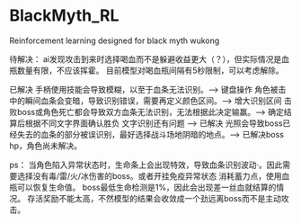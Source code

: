 # BlackMyth_RL
Reinforcement learning designed for black myth wukong



待解决：
ai发现攻击到来时选择喝血而不是躲避收益更大（？），但实际情况是血瓶数量有限，不应该挥霍。
目前模型对喝血瓶间隔有5秒限制，可以考虑解除。

已解决
手柄使用技能会导致模糊，以至于血条无法识别。--> 键盘操作
角色被击中的瞬间血条会变暗，导致识别错误，需要再定义颜色区间。--> 增大识别区间
击败boss或角色死亡都会导致双方血条无法识别，无法根据此决定输赢。--> 确定结算后根据不同文字界面确认胜负
文字识别还有问题 --> 已解决
光照会导致boss已经失去的血条的部分被误识别，最好选择战斗场地阴暗的地点。--> 已解决boss hp，角色尚未解决。

ps：
当角色陷入异常状态时，生命条上会出现特效，导致血条识别波动·。因此需要选择没有毒/雷/火/冰伤害的boss。或者开挂免疫异常状态
消耗蓄力点，使用血瓶可以恢复生命值。
boss最低生命检测是1%，因此会出现差一丝血就结算的情况。
存活奖励不能太高，不然模型的结果会收敛成一个劲远离boss而不是主动攻击。